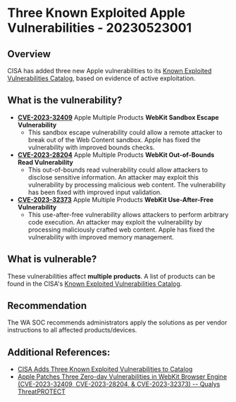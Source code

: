 # Three Known Exploited Apple Vulnerabilities - 20230523001

## Overview
CISA has added three new Apple vulnerabilities to its [Known Exploited Vulnerabilities Catalog](https://www.cisa.gov/known-exploited-vulnerabilities-catalog "Known Exploited Vulnerabilities Catalog"), based on evidence of active exploitation.

## What is the vulnerability?
- [**CVE-2023-32409**](https://cve.mitre.org/cgi-bin/cvename.cgi?name=CVE-2023-32409) Apple Multiple Products **WebKit Sandbox Escape Vulnerability**
    - This sandbox escape vulnerability could allow a remote attacker to break out of the Web Content sandbox. Apple has fixed the vulnerability with improved bounds checks.
- [**CVE-2023-28204**](https://cve.mitre.org/cgi-bin/cvename.cgi?name=CVE-2023-28204) Apple Multiple Products **WebKit Out-of-Bounds Read Vulnerability**
    - This out-of-bounds read vulnerability could allow attackers to disclose sensitive information. An attacker may exploit this vulnerability by processing malicious web content. The vulnerability has been fixed with improved input validation.
- [**CVE-2023-32373**](https://cve.mitre.org/cgi-bin/cvename.cgi?name=CVE-2023-32373) Apple Multiple Products **WebKit Use-After-Free Vulnerability**
    - This use-after-free vulnerability allows attackers to perform arbitrary code execution. An attacker may exploit the vulnerability by processing maliciously crafted web content. Apple has fixed the vulnerability with improved memory management.

## What is vulnerable? 
These vulnerabilities affect **multiple products**. A list of products can be found in the CISA's [Known Exploited Vulnerabilities Catalog](https://www.cisa.gov/known-exploited-vulnerabilities-catalog).

## Recommendation
The WA SOC recommends administrators apply the solutions as per vendor instructions to all affected products/devices.

## Additional References:
- [CISA Adds Three Known Exploited Vulnerabilities to Catalog](https://www.cisa.gov/news-events/alerts/2023/05/22/cisa-adds-three-known-exploited-vulnerabilities-catalog)
- [Apple Patches Three Zero-day Vulnerabilities in WebKit Browser Engine (CVE-2023-32409, CVE-2023-28204, & CVE-2023-32373) -- Qualys ThreatPROTECT](https://threatprotect.qualys.com/2023/05/19/apple-three-zero-day-vulnerabilities-in-webkit-browser-engine-cve-2023-32409-cve-2023-28204-cve-2023-32373/)